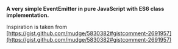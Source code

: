 **A very simple EventEmitter in pure JavaScript with ES6 class implementation.**

Inspiration is taken from [https://gist.github.com/mudge/5830382#gistcomment-2691957](https://gist.github.com/mudge/5830382#gistcomment-2691957)

